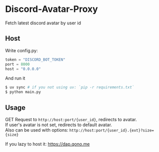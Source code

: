 # Discord-Avatar-Proxy
Fetch latest discord avatar by user id

## Host
Write config.py:
```python
token = "DISCORD_BOT_TOKEN"
port = 8000
host = "0.0.0.0"
```

And run it
```bash
$ uv sync # if you not using uv: `pip -r requirements.txt`
$ python main.py
```

## Usage
GET Request to `http://host:port/{user_id}`, redirects to avatar.  
If user's avatar is not set, redirects to default avatar.  
Also can be used with options: `http://host:port/{user_id}.{ext}?size={size}`  

If you lazy to host it: https://dap.qono.me
